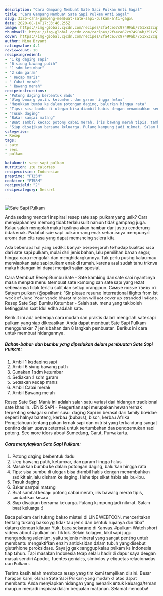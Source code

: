 ```yaml
---
description: "Cara Gampang Membuat Sate Sapi Pulkam Anti Gagal"
title: "Cara Gampang Membuat Sate Sapi Pulkam Anti Gagal"
slug: 3325-cara-gampang-membuat-sate-sapi-pulkam-anti-gagal
date: 2020-08-14T17:03:46.255Z
image: https://img-global.cpcdn.com/recipes/2fa4ce67c97490ab/751x532cq70/sate-sapi-pulkam-foto-resep-utama.jpg
thumbnail: https://img-global.cpcdn.com/recipes/2fa4ce67c97490ab/751x532cq70/sate-sapi-pulkam-foto-resep-utama.jpg
cover: https://img-global.cpcdn.com/recipes/2fa4ce67c97490ab/751x532cq70/sate-sapi-pulkam-foto-resep-utama.jpg
author: Mina Bryant
ratingvalue: 4.1
reviewcount: 10
recipeingredient:
- "1 kg daging sapi"
- "6 siung bawang putih"
- "1 sdm ketumbar"
- "2 sdm garam"
- " Kecap manis"
- " Cabai merah"
- " Bawang merah"
recipeinstructions:
- "Potong daging berbentuk dadu"
- "Uleg bawang putih, ketumbar, dan garam hingga halus"
- "Masukkan bumbu ke dalam potongan daging, balurkan hingga rata"
- "Tips: sisa bumbu di ulegan bisa diambil habis dengan menambahkan sedikit air, lalu disiram ke daging. Hehe tips sikat habis ala ibu-ibu."
- "Tusuk daging"
- "Bakar sampai matang"
- "Buat sambal kecap: potong cabai merah, iris bawang merah tipis, tambahkan kecap"
- "Siap disajikan bersama keluarga. Pulang kampung jadi nikmat. Salam buat keluarga :)"
categories:
- Resep
tags:
- sate
- sapi
- pulkam

katakunci: sate sapi pulkam 
nutrition: 158 calories
recipecuisine: Indonesian
preptime: "PT25M"
cooktime: "PT58M"
recipeyield: "2"
recipecategory: Dessert

---
```



![Sate Sapi Pulkam](https://img-global.cpcdn.com/recipes/2fa4ce67c97490ab/751x532cq70/sate-sapi-pulkam-foto-resep-utama.jpg)

Anda sedang mencari inspirasi resep sate sapi pulkam yang unik? Cara menyiapkannya memang tidak terlalu sulit namun tidak gampang juga. Kalau salah mengolah maka hasilnya akan hambar dan justru cenderung tidak enak. Padahal sate sapi pulkam yang enak seharusnya mempunyai aroma dan cita rasa yang dapat memancing selera kita.

Ada beberapa hal yang sedikit banyak berpengaruh terhadap kualitas rasa dari sate sapi pulkam, mulai dari jenis bahan, lalu pemilihan bahan segar, hingga cara mengolah dan menghidangkannya. Tak perlu pusing kalau mau menyiapkan sate sapi pulkam enak di rumah, karena asal sudah tahu triknya maka hidangan ini dapat menjadi sajian spesial.

Cara Membuat Resep Bumbu Sate - Sate kambing dan sate sapi nyantanya masih menjadi menu Membuat sate kambing dan sate sapi yang lezat sebenarnya tidak terlalu sulit dan setiap orang pun. Самые новые твиты от Satyam pulkam (@spulkam): &#34;Sir please resume International flights from Ist week of June. Your vande bharat mission will not cover up stranded Indians. Resep Sate Sapi Bumbu Ketumbar - Salah satu menu yang tak boleh ketinggalan saat Idul Adha adalah sate.


Berikut ini ada beberapa cara mudah dan praktis dalam mengolah sate sapi pulkam yang siap dikreasikan. Anda dapat membuat Sate Sapi Pulkam menggunakan 7 jenis bahan dan 8 langkah pembuatan. Berikut ini cara untuk membuat hidangannya.

<!--inarticleads1-->

##### Bahan-bahan dan bumbu yang diperlukan dalam pembuatan Sate Sapi Pulkam:

1. Ambil 1 kg daging sapi
1. Ambil 6 siung bawang putih
1. Gunakan 1 sdm ketumbar
1. Sediakan 2 sdm garam
1. Sediakan  Kecap manis
1. Ambil  Cabai merah
1. Ambil  Bawang merah


Resep Sate Sapi Manis ini adalah salah satu variasi dari hidangan tradisional sate khas In. JENIS SAPI - Pengertian sapi merupakan hewan ternak terpenting sebagai sumber susu, daging Sapi ini berasal dari family bovidae seperti halnya banteng, kerbau (bubaus), bison, kerbau Afrika. Pengetahuan tentang pakan ternak sapi dan nutrisi yang terkandung sangat penting dalam upaya peternak untuk pertumbuhan dan penggemukan sapi potong. See more ideas about Sumedang, Garut, Purwakarta. 

<!--inarticleads2-->

##### Cara menyiapkan Sate Sapi Pulkam:

1. Potong daging berbentuk dadu
1. Uleg bawang putih, ketumbar, dan garam hingga halus
1. Masukkan bumbu ke dalam potongan daging, balurkan hingga rata
1. Tips: sisa bumbu di ulegan bisa diambil habis dengan menambahkan sedikit air, lalu disiram ke daging. Hehe tips sikat habis ala ibu-ibu.
1. Tusuk daging
1. Bakar sampai matang
1. Buat sambal kecap: potong cabai merah, iris bawang merah tipis, tambahkan kecap
1. Siap disajikan bersama keluarga. Pulang kampung jadi nikmat. Salam buat keluarga :)


Baca pulkam dari tukang bakso misteri di LINE WEBTOON. menceritakan tentang tukang bakso yg tidak tau jenis dan bentuk rupanya dan tiba&#34; datang dengan kilauan Yuk, baca sekarang di Kanvas. #pulkam Watch short videos about #pulkam on TikTok. Selain kolagen, kikil sapi juga mengandung selenium, yaitu sejenis mineral yang sangat penting untuk membantu mengaktifkan enzim antioksidan dalam tubuh yang disebut glutathione peroksidase. Saya jg gak sanggup kalau pulkam ke Indonesia tiap tahun. Tapi masakan Indonesia tetap selalu hadir di dapur saya dengan masak sendiri  Apodos, fuentes geniales, símbolos y etiquetas relacionadas con Pulkam. 

Terima kasih telah membaca resep yang tim kami tampilkan di sini. Besar harapan kami, olahan Sate Sapi Pulkam yang mudah di atas dapat membantu Anda menyiapkan hidangan yang menarik untuk keluarga/teman maupun menjadi inspirasi dalam berjualan makanan. Selamat mencoba!
